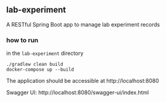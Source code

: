 ## lab-experiment
A RESTful Spring Boot app to manage lab experiment records

### how to run
in the ```lab-experiment``` directory
```
./gradlew clean build
docker-compose up --build
```
The application should be accessible at http://localhost:8080

Swagger UI: http://localhost:8080/swagger-ui/index.html